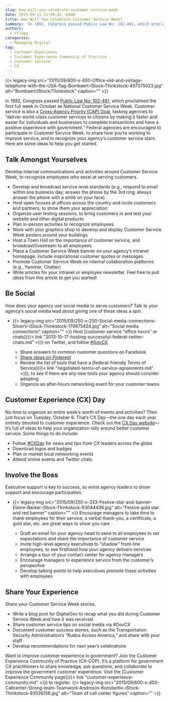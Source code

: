 ```yaml
---
slug: how-will-you-celebrate-customer-service-week
date: 2015-09-11 11:00:45 -0400
title: How Will You Celebrate Customer Service Week?
summary: 'In 1992, Congress passed Public Law No: 102-481, which proclaimed the first full week in October as National Customer Service Week. Customer service is also a Cross-Agency Priority (CAP) Goal, tasking agencies to &ldquo;deliver world-class customer services to citizens by making it faster and easier for individuals and businesses to complete transactions and have a'
authors:
  - rflagg
categories:
  - Managing Digital
tag:
  - Customer Experience
  - Customer Experience Community of Practice
  - customer service
  - CX
---
```


{{< legacy-img src="2015/09/600-x-400-Office-old-and-vintage-telephone-with-the-USA-flag-Bombaert-iStock-Thinkstock-497375023.jpg" alt="Bombaert/iStock/Thinkstock" caption="" >}} 

In 1992, Congress passed [Public Law No: 102-481](https://www.congress.gov/bill/102nd-congress/senate-joint-resolution/166/text), which proclaimed the first full week in October as National Customer Service Week. Customer service is also a [Cross-Agency Priority (CAP) Goal](http://www.performance.gov/node/3400/view?view=public#overview), tasking agencies to “deliver world-class customer services to citizens by making it faster and easier for individuals and businesses to complete transactions and have a positive experience with government.” Federal agencies are encouraged to participate in Customer Service Week, to share how you’re working to improve service, and to recognize your agency’s customer service stars. Here are some ideas to help you get started.

## Talk Amongst Yourselves

Develop internal communications and activities around Customer Service Week, to recognize employees who excel at serving customers.

  * Develop and broadcast service level standards (e.g., respond to email within one business day; answer the phone by the 3rd ring; always answer the phone with a smile on your face)
  * Host open houses at offices across the country and invite customers and partners, to show them your appreciation
  * Organize user testing sessions, to bring customers in and test your website and other digital products
  * Plan in-person activities to recognize employees
  * Work with your graphics shop to develop and display Customer Service Week posters around your buildings
  * Host a Town Hall on the importance of customer service, and broadcast/livestream to all employees
  * Place a Customer Service Week banner on your agency’s intranet homepage; include inspirational customer quotes or messages
  * Promote Customer Service Week on internal collaboration platforms (e.g., Yammer, Chatter)
  * Write articles for your intranet or employee newsletter. Feel free to pull ideas from this article to get you started!

## Be Social

How does your agency use social media to serve customers? Talk to your agency’s social media lead about giving one of these ideas a spin.

  * {{< legacy-img src="2015/09/250-x-250-Social-media-connections-SilverV-iStock-Thinkstock-179875424.jpg" alt="Social media connections" caption="" >}} 
    Host [customer service “office hours” or chats]({{< link "2013-10-17-hosting-successful-federal-twitter-chats.md" >}}) on Twitter, and follow [#GovCX](https://twitter.com/hashtag/govcx)</li> 
    
      * Share answers to common customer questions on Facebook
      * [Share ideas on Pinterest](https://www.pinterest.com/explore/customer-service-week/)
      * Review the list of tools that have a [federal-friendly Terms of Service]({{< link "negotiated-terms-of-service-agreements.md" >}}), to see if there are any new tools your agency should consider adopting
      * Organize an after-hours networking event for your customer teams</ul> 
    
    ## Customer Experience (CX) Day
    
    No time to organize an entire week’s worth of events and activities? Then just focus on Tuesday, October 6. That’s CX Day—the one day each year entirely devoted to customer experience. Check out the [CX Day website](http://cxday.org/)—it’s full of ideas to help your organization rally around better customer service. Some things to do include:
    
      * Follow [#CXDay](https://twitter.com/hashtag/cxday) for news and tips from CX leaders across the globe
      * Download logos and badges
      * Plan or market local networking events
      * Attend online events and Twitter chats
    
    ## Involve the Boss
    
    Executive support is key to success, so enlist agency leaders to show support and encourage participation.
    
      * {{< legacy-img src="2015/09/250-x-333-Festive-star-and-banner-Elaine-Barker-iStock-Thinkstock-93044436.jpg" alt="Festive gold star and red banner" caption="" >}} 
        Encourage managers to take time to thank employees for their service; a verbal thank-you, a certificate, a gold star, etc. are great ways to show you care</li> 
        
          * Draft an email for your agency head to send to all employees to set expectations and share the importance of customer service
          * Invite high-level agency executives to “shadow” front-line employees, to see firsthand how your agency delivers services
          * Arrange a tour of your contact center for agency managers
          * Encourage managers to experience service from the customer’s perspective
          * Develop talking points to help executives promote these activities with employees</ul> 
        
        ## Share Your Experience
        
        Share your Customer Service Week stories.
        
          * Write a blog post for DigitalGov to recap what you did during Customer Service Week and how it was received
          * Share customer service tips on social media via #GovCX
          * Document customer success stories, such as the Transportation Security Administration’s “Kudos Across America,” and share with your staff
          * Develop recommendations for next year’s celebrations
        
        Want to improve customer experience in government? Join the Customer Experience Community of Practice (CX-COP). It’s a platform for government CX practitioners to share knowledge, ask questions, and collaborate to improve the government customer experience. Visit the [Customer Experience Community page]({{< link "customer-experience-community.md" >}}) to register. {{< legacy-img src="2015/09/600-x-400-Callcenter-Strong-team-Teamwork-Androsov-Konstantin-iStock-Thinkstock-93536156.jpg" alt="Team of call center figures" caption="" >}}